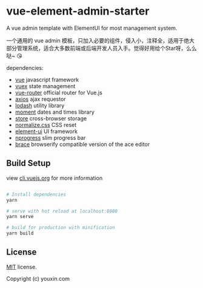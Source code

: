 # vue-element-admin-starter

A vue admin template with ElementUI for most management system.

一个通用的 vue admin 模板，只加入必要的组件，侵入小，注释全，适用于绝大部分管理系统，适合大多数前端或后端开发人员入手。觉得好用给个Star呀，么么哒~ 😘

dependencies:

- [vue](https://github.com/vuejs/vue) javascript framework
- [vuex](https://github.com/vuejs/vuex) state management
- [vue-router](https://github.com/vuejs/vue-router) official router for Vue.js
- [axios](https://github.com/axios/axios) ajax requestor
- [lodash](https://github.com/lodash/lodash) utility library
- [moment](https://momentjs.com/) dates and times library
- [store](https://github.com/marcuswestin/store.js) cross-browser storage
- [normalize.css](https://github.com/necolas/normalize.css) CSS reset
- [element-ui](https://github.com/ElemeFE/element) UI framework
- [nprogress](https://github.com/rstacruz/nprogress) slim progress bar
- [brace](https://github.com/thlorenz/brace) browserify compatible version of the ace editor

## Build Setup

view [cli.vuejs.org](https://cli.vuejs.org/) for more information

``` bash

# Install dependencies
yarn

# serve with hot reload at localhost:8080
yarn serve

# build for production with minification
yarn build


```


## License

[MIT](https://github.com/PanJiaChen/vueAdmin-template/blob/master/LICENSE) license.

Copyright (c) youxin.com
